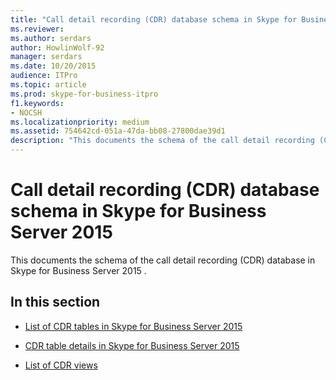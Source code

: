 ```yaml
---
title: "Call detail recording (CDR) database schema in Skype for Business Server 2015"
ms.reviewer: 
ms.author: serdars
author: HowlinWolf-92
manager: serdars
ms.date: 10/20/2015
audience: ITPro
ms.topic: article
ms.prod: skype-for-business-itpro
f1.keywords:
- NOCSH
ms.localizationpriority: medium
ms.assetid: 754642cd-051a-47da-bb08-27800dae39d1
description: "This documents the schema of the call detail recording (CDR) database in Skype for Business Server 2015 ."
---
```


# Call detail recording (CDR) database schema in Skype for Business Server 2015
 
This documents the schema of the call detail recording (CDR) database in Skype for Business Server 2015 .
  
## In this section

- [List of CDR tables in Skype for Business Server 2015](list-of-cdr-tables.md)
    
- [CDR table details in Skype for Business Server 2015](cdr-table-details.md)
    
- [List of CDR views](list-of-cdr-views.md)
    

